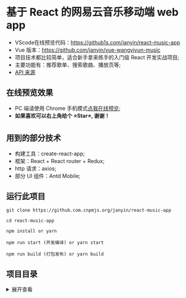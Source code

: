 # 基于 React 的网易云音乐移动端 web app
- VScode在线预览代码：https://github1s.com/janyin/react-music-app
- Vue 版本：https://github.com/janyin/vue-wangyiyun-music
- 项目技术都比较简单，适合新手拿来练手的入门级 React 开发实战项目;
- 主要功能有：推荐歌单、搜索歌曲、播放页等;
- [API 来源][2]

## 在线预览效果

- PC 端请使用 Chrome 手机模式[点我在线预览][1];
- <strong>如果喜欢可以右上角给个 ⭐Star⭐, 谢谢！</strong>

## 用到的部分技术

- 构建工具：create-react-app;
- 框架：React + React router + Redux;
- http 请求：axios;
- 部分 UI 组件：Antd Mobile;

## 运行此项目

```git
git clone https://github.com.cnpmjs.org/janyin/react-music-app

cd react-music-app

npm install or yarn

npm run start (开发编译) or yarn start

npm run build (打包发布) or yarn build
```

## 项目目录

<details>
<summary>展开查看</summary>
<pre><code>

├─api // api 请求参数相关配置
├─assets // 静态资源
├─components  
│ ├─home // 主页
│ │ ├─footer // 主页底部
│ │ └─remdlist // 主页推荐歌单部分
│ ├─rank // 排行榜页面
│ ├─search // 搜索页面
│ │ └─trending // 搜索热词组件
│ └─song // 歌曲项组件
├─page  
│ ├─layout // 布局设置页
│ ├─player // 播放页面
│ │ └─comment // 歌曲评论组件
│ └─playlist // 歌单页
├─route // 路由配置
├─store // redux 配置
└─utils // 公用 JS

</code></pre>

</details>

[1]: https://react-music-app.now.sh/#/
[2]: https://binaryify.github.io/NeteaseCloudMusicApi
